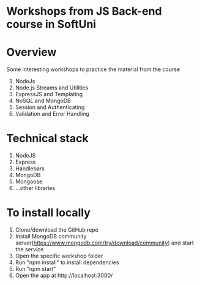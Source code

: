 # Workshops from JS Back-end course in SoftUni

# Overview
Some interesting workshops to practice the material from the course
1. NodeJs
2. Node.js Streams and Utilities
3. ExpressJS and Templating
4. NoSQL and MongoDB
5. Session and Authenticating
6. Validation and Error Handling

# Technical stack
1. NodeJS
2. Express
3. Handlebars
4. MongoDB
5. Mongoose
6. ...other libraries

# To install locally
1. Clone/download the GitHub repo
2. Install MongoDB community server(https://www.mongodb.com/try/download/community) and start the service
3. Open the specific workshop folder
4. Run "npm install" to install dependencies
5. Run "npm start"
6. Open the app at http://localhost:3000/
